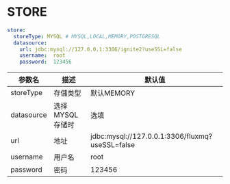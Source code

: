 # STORE
```yaml
store:
  storeType: MYSQL # MYSQL,LOCAL,MEMORY,POSTGRESQL
  datasource:
    url: jdbc:mysql://127.0.0.1:3306/ignite2?useSSL=false
    username:  root
    password:  123456
```
<div class="table-2">

| 参数名      | 描述         | 默认值                                             |
|----------|------------|-------------------------------------------------|
| storeType    | 存儲类型       | 默认MEMORY                                         |
| datasource | 选择MYSQL存储时 | 选填                                              |
| url | 地址         | jdbc:mysql://127.0.0.1:3306/fluxmq?useSSL=false |
| username | 用户名        | root                                            |
| password | 密码         | 123456                                          |

</div>